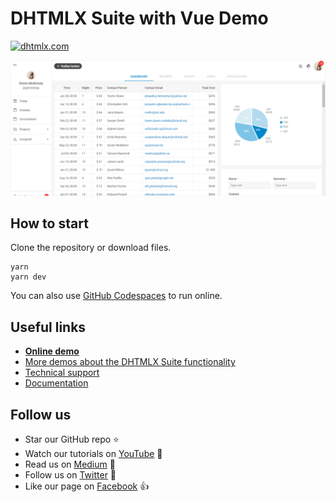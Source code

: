 # DHTMLX Suite with Vue Demo

[![dhtmlx.com](https://img.shields.io/badge/made%20by-DHTMLX-blue)](https://dhtmlx.com/)

![DHTMLX Suite with Vue Demo](https://raw.githubusercontent.com/DHTMLX/vue-suite-demo/master/suite.png)

## How to start

Clone the repository or download files.

```
yarn
yarn dev
```
You can also use [GitHub Codespaces](https://docs.github.com/en/codespaces/developing-in-a-codespace/creating-a-codespace-for-a-repository) to run online.

## Useful links

- **[Online demo](https://replit.com/@dhtmlx/dhtmlx-suite-with-vue)**
- [More demos about the DHTMLX Suite functionality](https://snippet.dhtmlx.com/1eh4ks4f)
- [Technical support ](https://forum.dhtmlx.com/c/suite)
- [Documentation](https://docs.dhtmlx.com/suite/)

## Follow us

- Star our GitHub repo :star:
- Watch our tutorials on [YouTube](https://www.youtube.com/user/dhtmlx/videos) :eyes:
- Read us on [Medium](https://dhtmlx.medium.com) :newspaper:
- Follow us on [Twitter](https://twitter.com/dhtmlx) :feet:
- Like our page on [Facebook](https://www.facebook.com/dhtmlx/) :thumbsup: